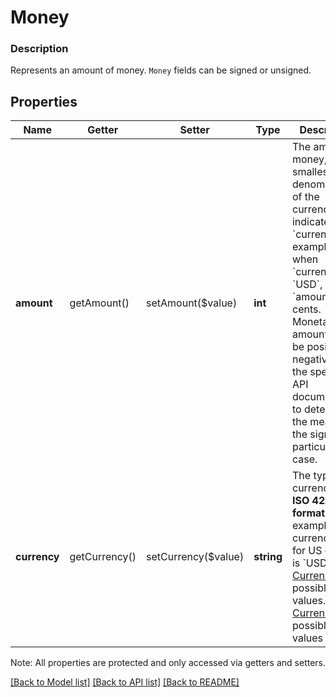 # Money

### Description

Represents an amount of money. `Money` fields can be signed or unsigned.

## Properties
Name | Getter | Setter | Type | Description | Notes
------------ | ------------- | ------------- | ------------- | ------------- | -------------
**amount** | getAmount() | setAmount($value) | **int** | The amount of money, in the smallest denomination of the currency indicated by &#x60;currency&#x60;. For example, when &#x60;currency&#x60; is &#x60;USD&#x60;, &#x60;amount&#x60; is in cents. Monetary amounts can be positive or negative. See the specific API documentation to determine the meaning of the sign in a particular case. | [optional] 
**currency** | getCurrency() | setCurrency($value) | **string** | The type of currency, in __ISO 4217 format__. For example, the currency code for US dollars is &#x60;USD&#x60;.  See [Currency](#type-currency) for possible values. See [Currency](#type-currency) for possible values | [optional] 

Note: All properties are protected and only accessed via getters and setters.

[[Back to Model list]](../../README.md#documentation-for-models) [[Back to API list]](../../README.md#documentation-for-api-endpoints) [[Back to README]](../../README.md)


